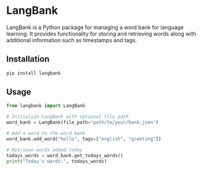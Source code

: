 # LangBank

LangBank is a Python package for managing a word bank for language learning. It provides functionality for storing and retrieving words along with additional information such as timestamps and tags.

## Installation

```bash
pip install langbank
```

## Usage

```python
from langbank import LangBank

# Initialize LangBank with optional file path
word_bank = LangBank(file_path="path/to/your/bank.json")

# Add a word to the word bank
word_bank.add_word("hello", tags=["english", "greeting"])

# Retrieve words added today
todays_words = word_bank.get_todays_words()
print("Today's words:", todays_words)
```
